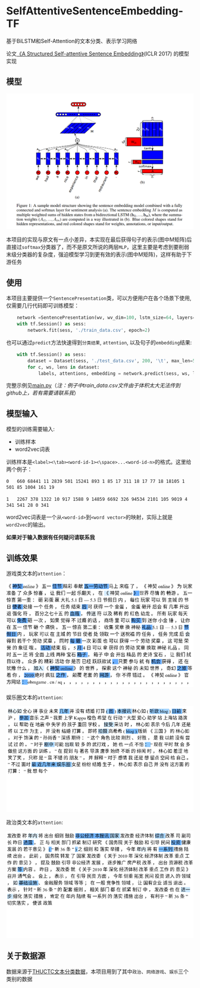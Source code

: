 # SelfAttentiveSentenceEmbedding-TF

基于BiLSTM和Self-Attention的文本分类、表示学习网络

论文[《A Structured Self-attentive Sentence Embedding》](https://arxiv.org/abs/1703.03130)(ICLR 2017)
的模型实现

## 模型
![model](./doc/model.png)

本项目的实现与原文有一点小差异，本实现在最后获得句子的表示(图中M矩阵)后直接过`softmax`分类器了，而不是原文所说的两层`MLP`，这里主要是考虑到要削弱末级分类器的复杂度，强迫模型学习到更有效的表示(图中M矩阵)，这样有助于下游任务

## 使用
本项目主要提供一个`SentencePresentation`类，可以方便用户在各个场景下使用,仅需要几行代码即可训练模型：

```python
    network =SentencePresentation(wv, wv_dim=100, lstm_size=64, layers=1, dim_r=30, classes=4, dim_a=10, norm=0.5, lr=0.01)
    with tf.Session() as sess:
        network.fit(sess, './train_data.csv', epoch=2)
```

也可以通过`predict`方法快速得到`分类结果`, `attention`, 以及句子的`embedding`结果:
```python
    with tf.Session() as sess:
        dataset = Dataset(sess, './test_data.csv', 200, '\t', max_len=500, epoch=1)
        for c, ws, lens in dataset:
            labels, attentions, embedding = network.predict(sess, ws, lens)
```
完整示例见[main.py](./main.py)（*注：例子中train_data.csv文件由于体积太大无法传到github上，若有需要请联系我*）

## 模型输入
模型的训练需要输入:
- 训练样本
- word2vec词表

训练样本是`<label><\tab><word-id-1><\space>...<word-id-n>`的格式。这里给两个例子：
```
0	660 68441 11 2839 501 15241 893 1 85 17 311 18 17 77 18 18105 1 501 85 1004 161 19

1	2267 378 1322 10 917 1588 9 14859 6692 326 94534 2101 105 9019 4 341 541 28 0 341 
```
word2vec词表是一个从`<word-id>`到`<word vector>`的映射，实际上就是`word2vec`的输出。

**如果对于输入数据有任何疑问请联系我**

## 训练效果
游戏类文本的`attention`：

![游戏类新闻](./doc/example-1.png)

娱乐圈文本的`attention`:

![娱乐圈新闻](./doc/example-3.png)

政治类文本的`attention`:

![政治类新闻](./doc/example-2.png)

## 关于数据源
数据来源于[THUCTC文本分类数据](http://thuctc.thunlp.org/message)，本项目用到了其中`政治`、`网络游戏`、`娱乐`三个类别的数据